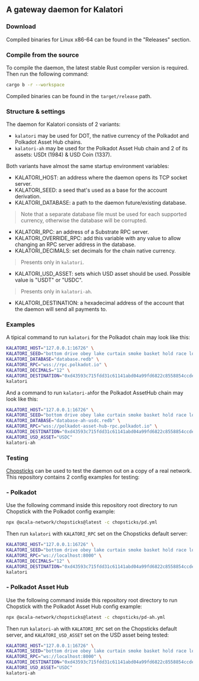 ## A gateway daemon for Kalatori

### Download

Compiled binaries for Linux x86-64 can be found in the "Releases" section.

### Compile from the source

To compile the daemon, the latest stable Rust compiler version is required. Then run the following command:

```sh
cargo b -r --workspace
```
Compiled binaries can be found in the `target/release` path.

### Structure & settings

The daemon for Kalatori consists of 2 variants:
- `kalatori` may be used for DOT, the native currency of the Polkadot and Polkadot Asset Hub chains.
- `kalatori-ah` may be used for the Polkadot Asset Hub chain and 2 of its assets: USDt (1984) & USD Coin (1337).

Both variants have almost the same startup environment variables:
- KALATORI_HOST: an address where the daemon opens its TCP socket server.
- KALATORI_SEED: a seed that's used as a base for the account derivation.
- KALATORI_DATABASE: a path to the daemon future/existing database.
> Note that a separate database file must be used for each supported currency, otherwise the database will be corrupted.
- KALATORI_RPC: an address of a Substrate RPC server.
- KALATORI_OVERRIDE_RPC: add this variable with any value to allow changing an RPC server address in the database.
- KALATORI_DECIMALS: set decimals for the chain native currency.
> Presents only in `kalatori`.
- KALATORI_USD_ASSET: sets which USD asset should be used. Possible value is "USDT" or "USDC".
> Presents only in `kalatori-ah`.
- KALATORI_DESTINATION: a hexadecimal address of the account that the daemon will send all payments to.

### Examples

A tipical command to run `kalatori` for the Polkadot chain may look like this:

```sh
KALATORI_HOST="127.0.0.1:16726" \
KALATORI_SEED="bottom drive obey lake curtain smoke basket hold race lonely fit walk" \
KALATORI_DATABASE="database.redb" \
KALATORI_RPC="wss://rpc.polkadot.io" \
KALATORI_DECIMALS="12" \
KALATORI_DESTINATION="0xd43593c715fdd31c61141abd04a99fd6822c8558854ccde39a5684e7a56da27d" \
kalatori
```

And a command to run `kalatori-ah`for the Polkadot AssetHub chain may look like this:

```sh
KALATORI_HOST="127.0.0.1:16726" \
KALATORI_SEED="bottom drive obey lake curtain smoke basket hold race lonely fit walk" \
KALATORI_DATABASE="database-ah-usdc.redb" \
KALATORI_RPC="wss://polkadot-asset-hub-rpc.polkadot.io" \
KALATORI_DESTINATION="0xd43593c715fdd31c61141abd04a99fd6822c8558854ccde39a5684e7a56da27d" \
KALATORI_USD_ASSET="USDC"
kalatori-ah
```

### Testing

[Chopsticks](https://github.com/AcalaNetwork/chopsticks) can be used to test the daemon out on a copy of a real network. This repository contains 2 config examples for testing:

### - Polkadot

Use the following command inside this repository root directory to run Chopstick with the Polkadot config example:

```sh
npx @acala-network/chopsticks@latest -c chopsticks/pd.yml
```

Then run `kalatori` with `KALATORI_RPC` set on the Chopsticks default server:

```sh
KALATORI_HOST="127.0.0.1:16726" \
KALATORI_SEED="bottom drive obey lake curtain smoke basket hold race lonely fit walk" \
KALATORI_RPC="ws://localhost:8000" \
KALATORI_DECIMALS="12" \
KALATORI_DESTINATION="0xd43593c715fdd31c61141abd04a99fd6822c8558854ccde39a5684e7a56da27d" \
kalatori
```

### - Polkadot Asset Hub

Use the following command inside this repository root directory to run Chopstick with the Polkadot Asset Hub config example:

```sh
npx @acala-network/chopsticks@latest -c chopsticks/pd-ah.yml
```

Then run `kalatori-ah` with `KALATORI_RPC` set on the Chopsticks default server, and `KALATORI_USD_ASSET` set on the USD asset being tested:

```sh
KALATORI_HOST="127.0.0.1:16726" \
KALATORI_SEED="bottom drive obey lake curtain smoke basket hold race lonely fit walk" \
KALATORI_RPC="ws://localhost:8000" \
KALATORI_DESTINATION="0xd43593c715fdd31c61141abd04a99fd6822c8558854ccde39a5684e7a56da27d" \
KALATORI_USD_ASSET="USDC"
kalatori-ah
```
